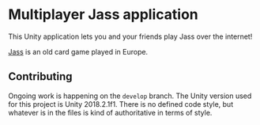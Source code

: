 # Multiplayer Jass application

This Unity application lets you and your friends play Jass over the internet!

[Jass](https://en.wikipedia.org/wiki/Jass) is an old card game played in Europe.

## Contributing

Ongoing work is happening on the `develop` branch. The Unity version used for this project is Unity 2018.2.1f1. There is no defined code style, but whatever is in the files is kind of authoritative in terms of style.
